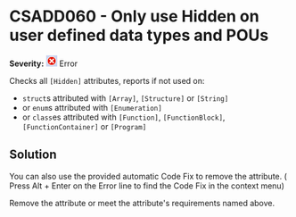 # CSADD060 - Only use Hidden on user defined data types and POUs

**Severity:** ![Error](../images/Error.png) Error

Checks all `[Hidden]` attributes, reports if not used on:
* `struct`s attributed with `[Array]`, `[Structure]` or `[String]`
* or `enum`s attributed with `[Enumeration]`
* or `class`es attributed with `[Function]`, `[FunctionBlock]`, `[FunctionContainer]` or `[Program]`

## Solution

You can also use the provided automatic Code Fix to remove the attribute. ( Press Alt + Enter on the Error line to find the Code Fix in the context menu) 

Remove the attribute or meet the attribute's requirements named above.